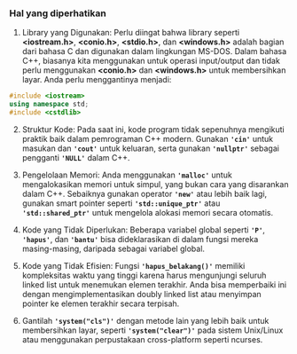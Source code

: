 ### Hal yang diperhatikan
1. Library yang Digunakan: Perlu diingat bahwa library seperti **<iostream.h>**, **<conio.h>**, **<stdio.h>**, dan **<windows.h>** adalah bagian dari bahasa C dan digunakan dalam lingkungan MS-DOS. Dalam bahasa C++, biasanya kita menggunakan **<iostream>** untuk operasi input/output dan tidak perlu menggunakan **<conio.h>** dan **<windows.h>** untuk membersihkan layar. Anda perlu menggantinya menjadi:
```.cpp
#include <iostream>
using namespace std;
#include <cstdlib>
```

2. Struktur Kode: Pada saat ini, kode program tidak sepenuhnya mengikuti praktik baik dalam pemrograman C++ modern. Gunakan **`'cin'`** untuk masukan dan **`'cout'`** untuk keluaran, serta gunakan **`'nullptr'`** sebagai pengganti **`'NULL'`** dalam C++.

3. Pengelolaan Memori: Anda menggunakan **`'malloc'`** untuk mengalokasikan memori untuk simpul, yang bukan cara yang disarankan dalam C++. Sebaiknya gunakan operator **`'new'`** atau lebih baik lagi, gunakan smart pointer seperti **`'std::unique_ptr'`** atau **`'std::shared_ptr'`** untuk mengelola alokasi memori secara otomatis.

4. Kode yang Tidak Diperlukan: Beberapa variabel global seperti **`'P'`**, **`'hapus'`**, dan **`'bantu'`** bisa dideklarasikan di dalam fungsi mereka masing-masing, daripada sebagai variabel global.

5. Kode yang Tidak Efisien: Fungsi **`'hapus_belakang()'`** memiliki kompleksitas waktu yang tinggi karena harus mengunjungi seluruh linked list untuk menemukan elemen terakhir. Anda bisa memperbaiki ini dengan mengimplementasikan doubly linked list atau menyimpan pointer ke elemen terakhir secara terpisah.

6. Gantilah **`'system("cls")'`** dengan metode lain yang lebih baik untuk membersihkan layar, seperti **`'system("clear")'`** pada sistem Unix/Linux atau menggunakan perpustakaan cross-platform seperti ncurses.